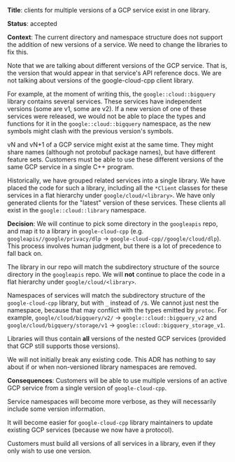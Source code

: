 **Title**: clients for multiple versions of a GCP service exist in one library.

**Status**: accepted

**Context**:
The current directory and namespace structure does not support the addition of
new versions of a service. We need to change the libraries to fix this.

Note that we are talking about different versions of the GCP service. That is,
the version that would appear in that service's API reference docs. We are not
talking about versions of the google-cloud-cpp client library.

For example, at the moment of writing this, the `google::cloud::bigquery`
library contains several services. These services have independent versions
(some are v1, some are v2). If a new version of one of these services were
released, we would not be able to place the types and functions for it in the
`google::cloud::bigquery` namespace, as the new symbols might clash with the
previous version's symbols.

vN and vN+1 of a GCP service might exist at the same time. They might share
names (although not protobuf package names), but have different feature sets.
Customers must be able to use these different versions of the same GCP service
in a single C++ program.

Historically, we have grouped related services into a single library. We have
placed the code for such a library, including all the `*Client` classes for
these services in a flat hierarchy under `google/cloud/<library>`. We have only
generated clients for the "latest" version of these services. These clients all
exist in the `google::cloud::library` namespace.

**Decision**:
We will continue to pick some directory in the `googleapis` repo, and map it to
a library in `google-cloud-cpp` (e.g. `googleapis//google/privacy/dlp` ->
`google-cloud-cpp//google/cloud/dlp`). This process involves human judgment, but
there is a lot of precedence to fall back on.

The library in our repo will match the subdirectory structure of the source
directory in the `googleapis` repo. We will **not** continue to place the code
in a flat hierarchy under `google/cloud/<library>`.

Namespaces of services will match the subdirectory structure of the
`google-cloud-cpp` library, but with `_` instead of `/`s. We cannot just nest
the namespace, because that may conflict with the types emitted by `protoc`. For
example, `google/cloud/bigquery/v2/` -> `google::cloud::bigquery_v2` and
`google/cloud/bigquery/storage/v1` -> `google::cloud::bigquery_storage_v1`.

Libraries will thus contain **all** versions of the nested GCP services
(provided that GCP still supports those versions).

We will not initially break any existing code. This ADR has nothing to say about
if or when non-versioned library namespaces are removed.

**Consequences**:
Customers will be able to use multiple versions of an active GCP service from a
single version of `google-cloud-cpp`.

Service namespaces will become more verbose, as they will necessarily
include some version information.

It will become easier for `google-cloud-cpp` library maintainers to update
existing GCP services (because we now have a protocol).

Customers must build all versions of all services in a library, even if they
only wish to use one version.
